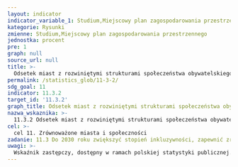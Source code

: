 ```yaml
---
layout: indicator
indicator_variable_1: Studium,Miejscowy plan zagospodarowania przestrzennego
kategorie: Rysunki
zmienne: Studium,Miejscowy plan zagospodarowania przestrzennego
jednostka: procent
pre: 1
graph: null
source_url: null
title: >-
  Odsetek miast z rozwiniętymi strukturami społeczeństwa obywatelskiego umożliwiającymi bezpośredni udział w planowaniu i zarządzaniu przestrzennym w sposób regularny i demokratyczny
permalink: /statistics_glob/11-3-2/
sdg_goal: 11
indicator: 11.3.2
target_id: '11.3.2'
graph_title: Odsetek miast z rozwiniętymi strukturami społeczeństwa obywatelskiego umożliwiającymi bezpośredni udział w planowaniu i zarządzaniu przestrzennym w sposób regularny i demokratyczny
nazwa_wskaznika: >-
  11.3.2 Odsetek miast z rozwiniętymi strukturami społeczeństwa obywatelskiego umożliwiającymi bezpośredni udział w planowaniu i zarządzaniu przestrzennym w sposób regularny i demokratyczny
cel: >-
  cel 11. Zrównoważone miasta i społeczności
zadanie: 11.3 Do 2030 roku zwiększyć stopień inkluzywności, zapewnić zrównoważoną urbanizację i partycypację w zintegrowanym i zrównoważonym planowaniu i gospodarowaniu osiedlami ludzkimi we wszystkich krajach
uwagi: >-
  Wskaźnik zastępczy, dostępny w ramach polskiej statystyki publicznej. Wskaźnikiem zasadniczym, przyjętym przez ONZ, monitorującym cel 11.3 Agendy 2030, jest wskaźnik 11.3.2 Odsetek miast z rozwiniętymi instytucjami społeczeństwa obywatelskiego jako form bezpośredniego udziału w sposób regularny i demokratyczny w planowaniu (i zarządzaniu) przestrzennym.
---
```


